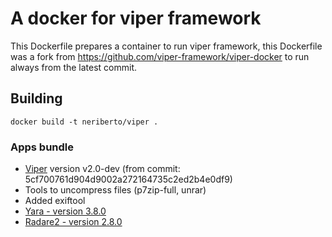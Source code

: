 # A docker for viper framework

This Dockerfile prepares a container to run viper framework, this Dockerfile was a fork from https://github.com/viper-framework/viper-docker to run always from the latest commit.

## Building

```
docker build -t neriberto/viper .
```

### Apps bundle

* [Viper](https://github.com/viper-framework/viper) version v2.0-dev (from commit: 5cf700761d904d9002a272164735c2ed2b4e0df9)
* Tools to uncompress files (p7zip-full, unrar)
* Added exiftool
* [Yara - version 3.8.0](https://github.com/VirusTotal/yara)
* [Radare2 - version 2.8.0](https://github.com/radare/radare2)
